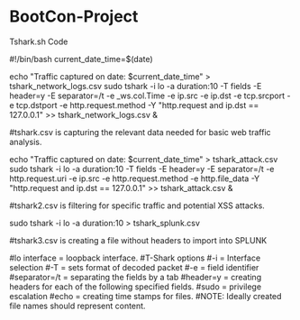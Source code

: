 # BootCon-Project
Tshark.sh Code

#!/bin/bash
current_date_time=$(date)

echo "Traffic captured on date: $current_date_time" > tshark_network_logs.csv
sudo tshark -i lo -a duration:10 -T fields -E header=y -E separator=/t -e _ws.col.Time  -e ip.src -e ip.dst -e tcp.srcport -e tcp.dstport -e http.request.method -Y "http.request and ip.dst == 127.0.0.1"  >> tshark_network_logs.csv &

#tshark.csv is capturing the relevant data needed for basic web traffic analysis. 

echo "Traffic captured on date: $current_date_time" > tshark_attack.csv
sudo tshark -i lo -a duration:10 -T fields -E header=y -E separator=/t -e http.request.uri -e ip.src -e http.request.method -e http.file_data -Y "http.request and ip.dst == 127.0.0.1" >> tshark_attack.csv &

#tshark2.csv is filtering for specific traffic and potential XSS attacks.

sudo tshark -i lo -a duration:10 > tshark_splunk.csv

#tshark3.csv is creating a file without headers to import into SPLUNK


#lo interface = loopback interface. 
#T-Shark options
#-i = Interface selection
#-T = sets format of decoded packet
#-e = field identifier
#separator=/t = separating the fields by a tab
#header=y = creating headers for each of the following specified fields.
#sudo = privilege escalation
#echo = creating time stamps for files.
#NOTE: Ideally created file names should represent content.

